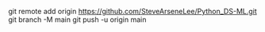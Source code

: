 git remote add origin https://github.com/SteveArseneLee/Python_DS-ML.git
git branch -M main
git push -u origin main
